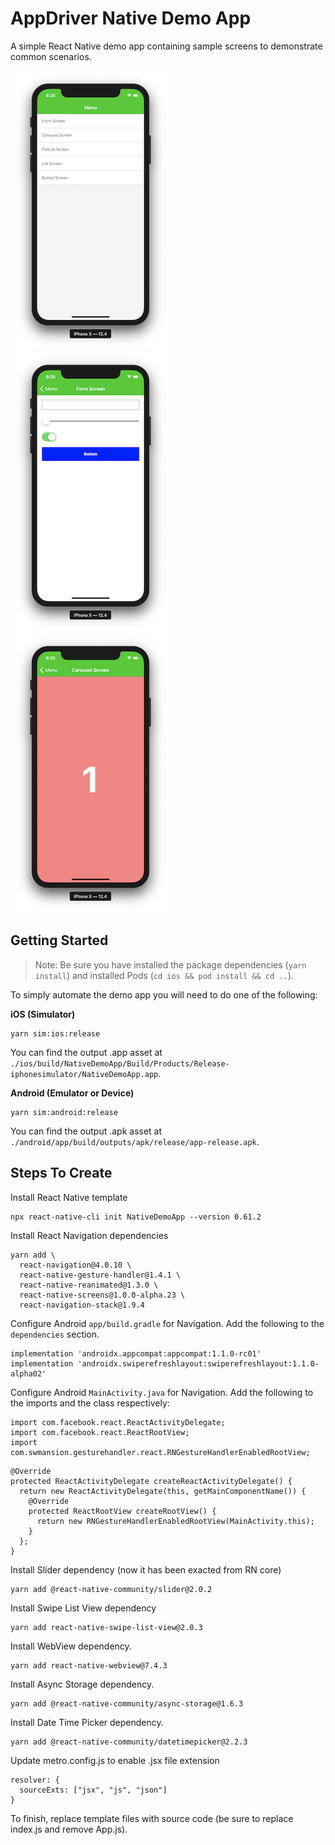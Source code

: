 # AppDriver Native Demo App

A simple React Native demo app containing sample screens to demonstrate common scenarios.

![Menu Screen Screenshot](./assets/menu-screen-screenshot.png "Menu Screen Screenshot")
![Form Screen Screenshot](./assets/form-screen-screenshot.png "Form Screen Screenshot")
![Carousel Screen Screenshot](./assets/carousel-screen-screenshot.png "Carousel Screen Screenshot")

## Getting Started

> Note: Be sure you have installed the package dependencies (`yarn install`) and installed Pods (`cd ios && pod install && cd ..`).

To simply automate the demo app you will need to do one of the following:

**iOS (Simulator)**

```
yarn sim:ios:release
```

You can find the output .app asset at `./ios/build/NativeDemoApp/Build/Products/Release-iphonesimulator/NativeDemoApp.app`.

**Android (Emulator or Device)**

```
yarn sim:android:release
```

You can find the output .apk asset at `./android/app/build/outputs/apk/release/app-release.apk`.

## Steps To Create

Install React Native template
```
npx react-native-cli init NativeDemoApp --version 0.61.2
```

Install React Navigation dependencies
```
yarn add \
  react-navigation@4.0.10 \
  react-native-gesture-handler@1.4.1 \
  react-native-reanimated@1.3.0 \
  react-native-screens@1.0.0-alpha.23 \
  react-navigation-stack@1.9.4
```

Configure Android `app/build.gradle` for Navigation. Add the following to the `dependencies` section.
```
implementation 'androidx.appcompat:appcompat:1.1.0-rc01'
implementation 'androidx.swiperefreshlayout:swiperefreshlayout:1.1.0-alpha02'
```

Configure Android `MainActivity.java` for Navigation. Add the following to the imports and the class respectively:
```
import com.facebook.react.ReactActivityDelegate;
import com.facebook.react.ReactRootView;
import com.swmansion.gesturehandler.react.RNGestureHandlerEnabledRootView;
```

```
@Override
protected ReactActivityDelegate createReactActivityDelegate() {
  return new ReactActivityDelegate(this, getMainComponentName()) {
    @Override
    protected ReactRootView createRootView() {
      return new RNGestureHandlerEnabledRootView(MainActivity.this);
    }
  };
}
```

Install Slider dependency (now it has been exacted from RN core)
```
yarn add @react-native-community/slider@2.0.2
```

Install Swipe List View dependency
```
yarn add react-native-swipe-list-view@2.0.3
```

Install WebView dependency.
```
yarn add react-native-webview@7.4.3
```

Install Async Storage dependency.
```
yarn add @react-native-community/async-storage@1.6.3
```

Install Date Time Picker dependency.
```
yarn add @react-native-community/datetimepicker@2.2.3
```

Update metro.config.js to enable .jsx file extension
```
resolver: {
  sourceExts: ["jsx", "js", "json"]
}
```

To finish, replace template files with source code (be sure to replace index.js and remove App.js).
